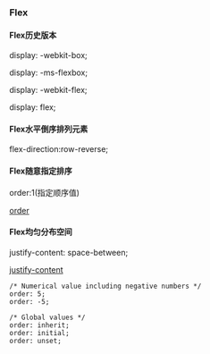 ### Flex

#### Flex历史版本
display: -webkit-box;

display: -ms-flexbox;

display: -webkit-flex;

display: flex;

#### Flex水平倒序排列元素
flex-direction:row-reverse;

#### Flex随意指定排序
order:1(指定顺序值)

[order](https://developer.mozilla.org/zh-CN/docs/Web/CSS/order "火狐开发者中心")

#### Flex均匀分布空间
justify-content: space-between;

[justify-content](https://developer.mozilla.org/zh-CN/docs/Web/CSS/justify-content "火狐开发者中心")

	/* Numerical value including negative numbers */
	order: 5;
	order: -5;

	/* Global values */
	order: inherit;
	order: initial;
	order: unset;